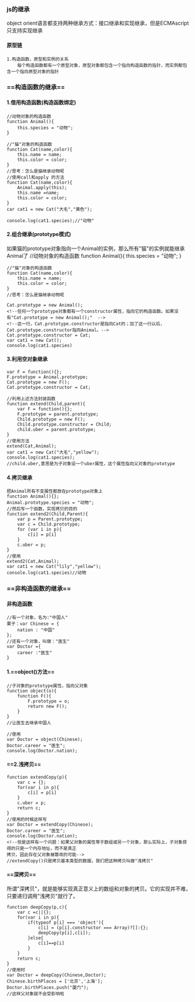 ### js的继承

object orient语言都支持两种继承方式：接口继承和实现继承，但是ECMAscript只支持实现继承  
#### 原型链
    1.构造函数，原型和实例的关系
        每个构造函数都有一个原型对象，原型对象都包含一个指向构造函数的指针，而实例都包含一个指向原型对象的指针
### ==构造函数的继承==       
#### 1.借用构造函数(构造函数绑定)
    //动物对象的构造函数
    function Animal(){
        this.species = "动物";
    }
    
    //"猫"对象的构造函数
    function Cat(name,color){
        this.name = name;
        this.color = color;
    }
    //思考：怎么是猫继承动物呢
    //使用call和apply 的方法
    function Cat(name,color){
        Animal.apply(this);
        this.name =name;
        this.color = color;
    }
    car cat1 = new Cat("大毛","黄色");
    
    console.log(cat1.species);//"动物"
#### 2.组合继承(prototype模式)
如果猫的prototype对象指向一个Animal的实例，那么所有"猫"的实例就能继承Animal了
 //动物对象的构造函数
    function Animal(){
        this.species = "动物";
    }
    
    //"猫"对象的构造函数
    function Cat(name,color){
        this.name = name;
        this.color = color;
    }
    //思考：怎么是猫继承动物呢
    
    Cat.prototype = new Animal();
    <!--任何一个prototype对象都有一个constructor属性，指向它的构造函数。如果没有"Cat.prototype = new Animal();"  -->
    <!--这一行，Cat.prototype.constructor是指向Cat的；加了这一行以后，Cat.prototype.constructor指向Animal。-->
    Cat.prototype.constructor = Cat;
    var cat1 = new Cat();
    console.log(cat1.species)
#### 3.利用空对象继承
    var F = function(){};
    F.prototype = Animal.prototype;
    Cat.prototype = new F();
    Cat.prototype.constructor = Cat;
    
    //利用上述方法封装函数
    function extend(Child,parent){
        var F = function(){};
        F.prototype = parent.prototype;
        Child.prototype = new F();
        Child.prototype.constructor = Child;
        child.uber = parent.prototype;
    }
    //使用方法
    extend(Cat,Animal);
    var cat1 = new Cat("大毛","yellow");
    console.log(cat1.species);
    //child.uber,意思是为子对象设一个uber属性，这个属性指向父对象的prototype
#### 4.拷贝继承
    把Animal所有不变属性都放在prototype对象上
    function Animal(){};
    Animal.prototype.species = "动物";
    //然后写一个函数，实现拷贝的目的
    function extend2(Child,Parent){
        var p = Parent.prototype;
        var c = Child.prototype;
        for (var i in p){
            c[i] = p[i]
        }
        c.uber = p;
    }
    //使用
    extend2(Cat,Animal);
    var cat1 = new Cat("lily","yellow");
    console.log(cat1.species)//动物
### ==非构造函数的继承==
#### 非构造函数
    //有一个对象，名为:"中国人"
    栗子：var Chinese = {
        nation : "中国"
    };
    //还有一个对象，叫做："医生"
    var Doctor ={
        career :"医生"
    }
#### 1.==object()方法==    
    
    //子对象的prototype属性，指向父对象
    function object(o){
        function F(){
            F.prototype = o;
            return new F();
        }
    }
    //让医生去继承中国人
    
    //使用
    var Doctor = object(Chinese);
    Doctor.career = "医生";
    console.log(Doctor.nation);
#### ==2.浅拷贝==
    function extendCopy(p){
        var c = {};
        for(var i in p){
            c[i] = p[i]
        }
        c.uber = p;
        return c;
    }
    //使用的时候这样写
    var Doctor = extendCopy(Chinese);
    Doctor.career = "医生";
    console.log(Doctor.nation);
    <!--但是这样有一个问题：如果父对象的属性等于数组或另一个对象，那么实际上，子对象获得的只是一个内存地址，而不是真正
    拷贝，因此存在父对象被篡改的可能-->
    //extendCopy()只是拷贝基本类型的数据，我们把这种拷贝叫做"浅拷贝"
#### ==深拷贝==
所谓"深拷贝"，就是能够实现真正意义上的数组和对象的拷贝。它的实现并不难，只要递归调用"浅拷贝"就行了。  

```
function deepCopy(p,c){
    var c =c||{};
    for(var i in p){
        if(typeof p[i] === 'object'){
            c[i] = (p[i].constructor === Array)?[]:{};
            deepCopy(p[i],c[i]);
        }else{
            c[i]==p[i]
        }
    }
    return c;
}
//使用时
var Doctor = deepCopy(Chinese,Doctor);
Chinese.birthPlaces = ['北京','上海'];
Doctor.birthPlaces.push("厦门");
//这样父对象就不会受影响啦
```





    


